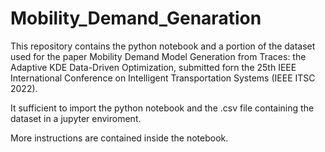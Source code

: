 # Mobility_Demand_Genaration

This repository contains the python notebook and a portion of the dataset used for the paper Mobility Demand Model Generation from Traces:
the Adaptive KDE Data-Driven Optimization, submitted forn the 25th IEEE International Conference on Intelligent Transportation Systems (IEEE ITSC 2022).

It sufficient to import the python notebook and the .csv file containing the dataset in a jupyter enviroment.

More instructions are contained inside the notebook.
